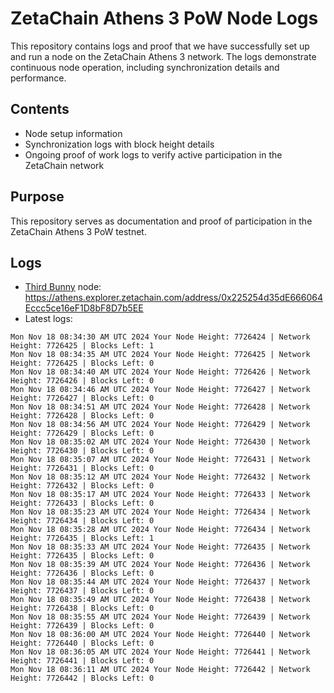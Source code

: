 # ZetaChain Athens 3 PoW Node Logs
This repository contains logs and proof that we have successfully set up and run a node on the ZetaChain Athens 3 network. The logs demonstrate continuous node operation, including synchronization details and performance.

## Contents
- Node setup information
- Synchronization logs with block height details
- Ongoing proof of work logs to verify active participation in the ZetaChain network

## Purpose
This repository serves as documentation and proof of participation in the ZetaChain Athens 3 PoW testnet.

## Logs

- [Third Bunny](https://thirdbunny.xyz/) node: https://athens.explorer.zetachain.com/address/0x225254d35dE666064Eccc5ce16eF1D8bF8D7b5EE
- Latest logs:
```
Mon Nov 18 08:34:30 AM UTC 2024 Your Node Height: 7726424 | Network Height: 7726425 | Blocks Left: 1
Mon Nov 18 08:34:35 AM UTC 2024 Your Node Height: 7726425 | Network Height: 7726425 | Blocks Left: 0
Mon Nov 18 08:34:40 AM UTC 2024 Your Node Height: 7726426 | Network Height: 7726426 | Blocks Left: 0
Mon Nov 18 08:34:46 AM UTC 2024 Your Node Height: 7726427 | Network Height: 7726427 | Blocks Left: 0
Mon Nov 18 08:34:51 AM UTC 2024 Your Node Height: 7726428 | Network Height: 7726428 | Blocks Left: 0
Mon Nov 18 08:34:56 AM UTC 2024 Your Node Height: 7726429 | Network Height: 7726429 | Blocks Left: 0
Mon Nov 18 08:35:02 AM UTC 2024 Your Node Height: 7726430 | Network Height: 7726430 | Blocks Left: 0
Mon Nov 18 08:35:07 AM UTC 2024 Your Node Height: 7726431 | Network Height: 7726431 | Blocks Left: 0
Mon Nov 18 08:35:12 AM UTC 2024 Your Node Height: 7726432 | Network Height: 7726432 | Blocks Left: 0
Mon Nov 18 08:35:17 AM UTC 2024 Your Node Height: 7726433 | Network Height: 7726433 | Blocks Left: 0
Mon Nov 18 08:35:23 AM UTC 2024 Your Node Height: 7726434 | Network Height: 7726434 | Blocks Left: 0
Mon Nov 18 08:35:28 AM UTC 2024 Your Node Height: 7726434 | Network Height: 7726435 | Blocks Left: 1
Mon Nov 18 08:35:33 AM UTC 2024 Your Node Height: 7726435 | Network Height: 7726435 | Blocks Left: 0
Mon Nov 18 08:35:39 AM UTC 2024 Your Node Height: 7726436 | Network Height: 7726436 | Blocks Left: 0
Mon Nov 18 08:35:44 AM UTC 2024 Your Node Height: 7726437 | Network Height: 7726437 | Blocks Left: 0
Mon Nov 18 08:35:49 AM UTC 2024 Your Node Height: 7726438 | Network Height: 7726438 | Blocks Left: 0
Mon Nov 18 08:35:55 AM UTC 2024 Your Node Height: 7726439 | Network Height: 7726439 | Blocks Left: 0
Mon Nov 18 08:36:00 AM UTC 2024 Your Node Height: 7726440 | Network Height: 7726440 | Blocks Left: 0
Mon Nov 18 08:36:05 AM UTC 2024 Your Node Height: 7726441 | Network Height: 7726441 | Blocks Left: 0
Mon Nov 18 08:36:11 AM UTC 2024 Your Node Height: 7726442 | Network Height: 7726442 | Blocks Left: 0
```
